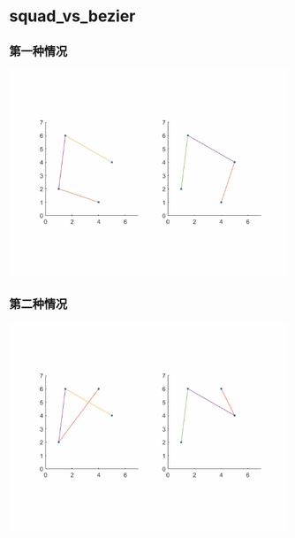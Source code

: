 # squad_vs_bezier

## 第一种情况

![](../../gifs/squad/squad1.gif)

## 第二种情况

![](../../gifs/squad/squad2.gif)